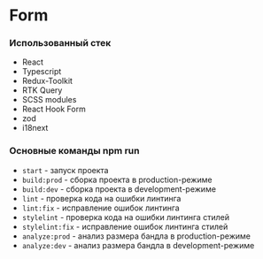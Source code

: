 # Form

### Использованный стек

- React
- Typescript
- Redux-Toolkit
- RTK Query
- SCSS modules
- React Hook Form
- zod
- i18next

### Основные команды npm run

- `start` - запуск проекта
- `build:prod` - сборка проекта в production-режиме
- `build:dev` - сборка проекта в development-режиме
- `lint` - проверка кода на ошибки линтинга
- `lint:fix` - исправление ошибок линтинга
- `stylelint` - проверка кода на ошибки линтинга стилей
- `stylelint:fix` - исправление ошибок линтинга стилей
- `analyze:prod` - анализ размера бандла в production-режиме
- `analyze:dev` - анализ размера бандла в development-режиме
